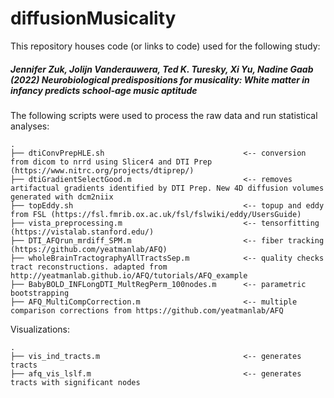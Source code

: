 # diffusionMusicality

This repository houses code (or links to code) used for the following study:

##### *Jennifer Zuk, Jolijn Vanderauwera, Ted K. Turesky, Xi Yu, Nadine Gaab (2022) Neurobiological predispositions for musicality: White matter in infancy predicts school-age music aptitude* 

The following scripts were used to process the raw data and run statistical analyses:

    .
    ├── dtiConvPrepHLE.sh                               <-- conversion from dicom to nrrd using Slicer4 and DTI Prep (https://www.nitrc.org/projects/dtiprep/)
    ├── dtiGradientSelectGood.m                         <-- removes artifactual gradients identified by DTI Prep. New 4D diffusion volumes generated with dcm2niix
    ├── topEddy.sh                                      <-- topup and eddy from FSL (https://fsl.fmrib.ox.ac.uk/fsl/fslwiki/eddy/UsersGuide)  
    ├── vista_preprocessing.m                           <-- tensorfitting (https://vistalab.stanford.edu/)
    ├── DTI_AFQrun_mrdiff_SPM.m                         <-- fiber tracking (https://github.com/yeatmanlab/AFQ)
    ├── wholeBrainTractographyAllTractsSep.m            <-- quality checks tract reconstructions. adapted from http://yeatmanlab.github.io/AFQ/tutorials/AFQ_example
    ├── BabyBOLD_INFLongDTI_MultRegPerm_100nodes.m      <-- parametric bootstrapping
    ├── AFQ_MultiCompCorrection.m                       <-- multiple comparison corrections from https://github.com/yeatmanlab/AFQ   
    
    
Visualizations:

    .
    ├── vis_ind_tracts.m                                <-- generates tracts
    ├── afq_vis_lslf.m                                  <-- generates tracts with significant nodes
